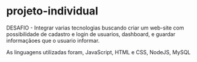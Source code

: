 # projeto-individual
DESAFIO - Integrar varias tecnologias buscando criar um web-site com possibilidade de cadastro e login de usuarios, dashboard, e guardar informaçãoes que o usuario informar.

As linguagens utilizadas foram, JavaScript, HTML e CSS, NodeJS, MySQL
